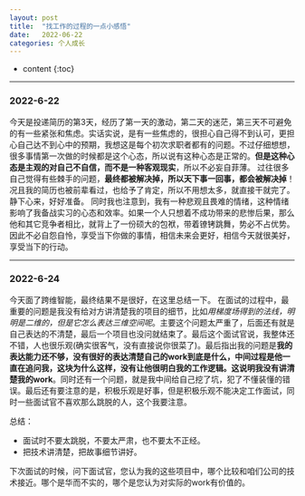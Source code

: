 ```yaml
---
layout: post
title:  "找工作的过程的一点小感悟"
date:   2022-06-22
categories: 个人成长
---
```

* content
{:toc}

---
### 2022-6-22
今天是投递简历的第3天，经历了第一天的激动，第二天的迷茫，第三天不可避免的有一些紧张和焦虑。实话实说，是有一些焦虑的，很担心自己得不到认可，更担心自己达不到心中的预期，我想这是每个初次求职者都有的问题。不过仔细想想，很多事情第一次做的时候都是这个心态，所以说有这种心态是正常的。**但是这种心态是主观的对自己不自信，而不是一种客观现实**，所以不必妄自菲薄。
过往很多自己觉得有些棘手的问题，**最终都被解决掉，所以天下事一回事，都会被解决掉**！况且我的简历也被前辈看过，也给予了肯定，所以不用想太多，就直接干就完了。静下心来，好好准备。
同时我也注意到，我有一种悲观且畏难的情绪，这种情绪影响了我备战实习的心态和效率。如果一个人只想着不成功带来的悲惨后果，那么他和其它竞争者相比，就背上了一份硕大的包袱，带着镣铐跳舞，势必不占优势。因此不必自怨自怜，享受当下你做的事情，相信未来会更好，相信今天就很美好，享受当下的行动。

---
### 2022-6-24
今天面了跨维智能，最终结果不是很好，在这里总结一下。
在面试的过程中，最重要的问题是我没有给对方讲清楚我的项目的细节，比如*用梯度场得到的法线，明明是二维的，但是它怎么表达三维空间呢*。主要这个问题太严重了，后面还有就是自己表达的不清楚，最后一个项目也没问就结束了。最后这个面试官说，我整体还不错，人也很乐观(确实很客气，没有直接说你很菜了)。最后指出我的问题是**我的表达能力还不够，没有很好的表达清楚自己的work到底是什么，中间过程是他一直在追问我，这块为什么这样，没有让他很明白我的工作逻辑。这说明我没有讲清楚我的work**。同时还有一个问题，就是我中间给自己挖了坑，犯了不懂装懂的错误。最后还有要注意的是，积极乐观是好事，但是积极乐观不能决定工作面试，同时一些面试官不喜欢那么跳脱的人，这个我要注意。

总结：
* 面试时不要太跳脱，不要太严肃，也不要太不正经。
* 把技术讲清楚，把故事细节讲好。

下次面试的时候，问下面试官，您认为我的这些项目中，哪个比较和咱们公司的技术接近。哪个是华而不实的，哪个是您认为对实际的work有价值的。